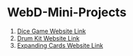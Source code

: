 # WebD-Mini-Projects

1) [Dice Game Website Link](https://madhuram52.github.io/WebD-Mini-Projects/Dice%20Game/)
2) [Drum Kit Website Link](https://madhuram52.github.io/WebD-Mini-Projects/Drum%20Kit/)
3) [Expanding Cards Website Link](https://madhuram52.github.io/WebD-Mini-Projects/Expanding%20Cards/)
